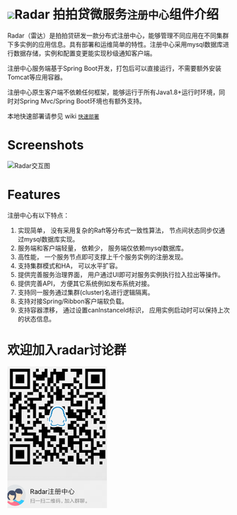 
# ![](doc/assets/leida.png)Radar 拍拍贷微服务`注册中心`组件介绍


Radar（雷达）是拍拍贷研发一款分布式注册中心，能够管理不同应用在不同集群下多实例的应用信息。具有部署和运维简单的特性。注册中心采用mysql数据库进行数据存储，实例和配置变更能实现秒级通知客户端。

注册中心服务端基于Spring Boot开发，打包后可以直接运行，不需要额外安装Tomcat等应用容器。

注册中心原生客户端不依赖任何框架，能够运行于所有Java1.8+运行时环境，同时对Spring Mvc/Spring Boot环境也有额外支持。

本地快速部署请参见 wiki [`快速部署`](https://github.com/ppdai-incubator/radar/wiki/2.Radar%E5%BF%AB%E9%80%9F%E9%83%A8%E7%BD%B2)

# Screenshots

<img src="doc/assets/my.png"  alt="Radar交互图" align=center />


# Features
注册中心有以下特点：

1. 实现简单， 没有采用复杂的Raft等分布式一致性算法， 节点间状态同步仅通过mysql数据库实现。
2. 服务端和客户端轻量， 依赖少， 服务端仅依赖mysql数据库。
3. 高性能， 一个服务节点即可支撑上千个服务实例的注册发现。
4. 支持集群模式和HA， 可以水平扩容。
5. 提供完善服务治理界面， 用户通过UI即可对服务实例执行拉入拉出等操作。
6. 提供完善API， 方便其它系统例如发布系统对接。
7. 支持同一服务通过集群(cluster)名进行逻辑隔离。
8. 支持对接Spring/Ribbon客户端软负载。
9. 支持容器漂移， 通过设置canInstanceId标识， 应用实例启动时可以保持上次的状态信息。


# 欢迎加入radar讨论群
<img src="doc/assets/qq.png" alt="QQ群" align=center />